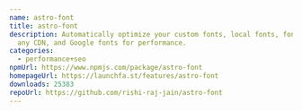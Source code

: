 ```yaml
---
name: astro-font
title: astro-font
description: Automatically optimize your custom fonts, local fonts, fonts over
  any CDN, and Google fonts for performance.
categories:
  - performance+seo
npmUrl: https://www.npmjs.com/package/astro-font
homepageUrl: https://launchfa.st/features/astro-font
downloads: 25383
repoUrl: https://github.com/rishi-raj-jain/astro-font
---
```

